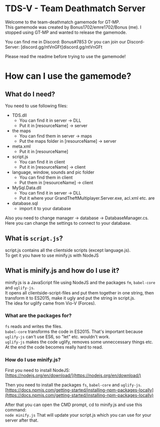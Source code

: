 # TDS-V - Team Deathmatch Server

Welcome to the team-deathmatch gamemode for GT-MP.  
This gamemode was created by Bonus1702/emre1702/Bonus (me).
I stopped using GT-MP and wanted to release the gamemode.

You can find me in Discord:
Bonus#7853
Or you can join our Discord-Server:
[discord.gg/ntVnGFt]discord.gg/ntVnGFt


Please read the readme before trying to use the gamemode!


# How can I use the gamemode?

## What do I need?

You need to use following files:
- TDS.dll 
  - You can find it in server -> DLL
  - Put it in [resourceName] -> server
- the maps
  - You can find them in server -> maps
  - Put the maps folder in [resourceName] -> server 
- meta.xml
  - Put it in [resourceName]
- script.js
  - You can find it in client
  - Put it in [resourceName] -> client 
- language, window, sounds and pic folder
  - You can find them in client
  - Put them in [resourceName] -> client
- MySql.Data.dll 
  - You can find it in server -> DLL
  - Put it where your GrandTheftMultiplayer.Server.exe, acl.xml etc. are
- database.sql
  - import it to your database
  
Also you need to change manager -> database -> DatabaseManager.cs.  
Here you can change the settings to connect to your database.  
  

## What is `script.js`? 

script.js contains all the clientside scripts (except language.js).  
To get it you have to use minify.js with NodeJS  


## What is minify.js and how do I use it?

minify.js is a JavaScript file using NodeJS and the packages `fm`, `babel-core` and `uglify-js`.  
It opens all clientside-script-files and put them together in one string, then transform it to ES2015, make it ugly and put the string in script.js.  
The idea for uglify came from Vio-V (Forces).  

### What are the packages for?

`fs` reads and writes the files.  
`babel-core` transforms the code in ES2015. That's important because `uglify-js` can't use ES6, so "let" etc. wouldn't work.  
`uglify-js` makes the code uglify, removes some unneccessary things etc. At the end the code becomes really hard to read.  

### How do I use minify.js?

First you need to install NodeJS:  
[https://nodejs.org/en/download/](https://nodejs.org/en/download/)  

Then you need to install the packages `fs`, `babel-core` and `uglify-js`.  
[https://docs.npmjs.com/getting-started/installing-npm-packages-locally](https://docs.npmjs.com/getting-started/installing-npm-packages-locally)

After that you can open the CMD prompt, cd to minify.js and use this command:  
`node minify.js` 
That will update your script.js which you can use for your server after that.  